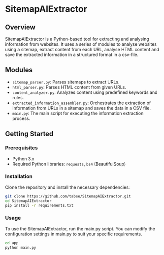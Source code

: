 # SitemapAIExtractor
## Overview
SitemapAIExtractor is a Python-based tool for extracting and analysing information from websites. It uses a series of modules to analyse websites using a sitemap, extract content from each URL, analyse HTML content and save the extracted information in a structured format in a csv-file.

## Modules
- `sitemap_parser.py`: Parses sitemaps to extract URLs.
- `html_parser.py`: Parses HTML content from given URLs.
- `content_analyzer.py`: Analyzes content using predefined keywords and rules.
- `extracted_information_assembler.py`: Orchestrates the extraction of information from URLs in a sitemap and saves the data in a CSV file.
- `main.py`: The main script for executing the information extraction process.

## Getting Started

### Prerequisites
- Python 3.x
- Required Python libraries: `requests`, `bs4` (BeautifulSoup)

### Installation
Clone the repository and install the necessary dependencies:

```bash
git clone https://github.com/tabee/SitemapAIExtractor.git
cd SitemapAIExtractor
pip install -r requirements.txt
```

### Usage
To use the SitemapAIExtractor, run the main.py script. You can modify the configuration settings in main.py to suit your specific requirements.
```bash
cd app
python main.py
```

